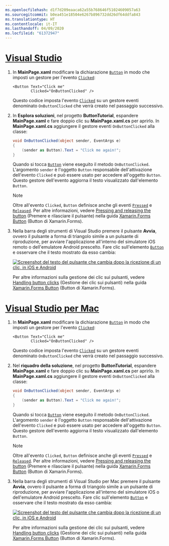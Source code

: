 ```yaml
---
ms.openlocfilehash: d1f7d209eaaca62a55b768646f51024609057a63
ms.sourcegitcommit: b0ea451e18504e6267b896732dd26df64ddfa843
ms.translationtype: HT
ms.contentlocale: it-IT
ms.lasthandoff: 04/09/2020
ms.locfileid: "61372947"
---
```

# <a name="visual-studio"></a>[Visual Studio](#tab/vswin)

1. In **MainPage.xaml** modificare la dichiarazione [`Button`](xref:Xamarin.Forms.Button) in modo che imposti un gestore per l'evento [`Clicked`](xref:Xamarin.Forms.Button.Clicked):

    ```xaml
    <Button Text="Click me"
            Clicked="OnButtonClicked" />
    ```

    Questo codice imposta l'evento [`Clicked`](xref:Xamarin.Forms.Button.Clicked) su un gestore eventi denominato `OnButtonClicked` che verrà creato nel passaggio successivo.

1. In **Esplora soluzioni**, nel progetto **ButtonTutorial**, espandere **MainPage.xaml** e fare doppio clic su **MainPage.xaml.cs** per aprirlo. In **MainPage.xaml.cs** aggiungere il gestore eventi `OnButtonClicked` alla classe:

    ```csharp
    void OnButtonClicked(object sender, EventArgs e)
    {
        (sender as Button).Text = "Click me again!";
    }
    ```

    Quando si tocca [`Button`](xref:Xamarin.Forms.Button) viene eseguito il metodo `OnButtonClicked`. L'argomento `sender` è l'oggetto `Button` responsabile dell'attivazione dell'evento `Clicked` e può essere usato per accedere all'oggetto `Button`. Questo gestore dell'evento aggiorna il testo visualizzato dall'elemento `Button`.

    > [!NOTE]
    > Oltre all'evento `Clicked`, `Button` definisce anche gli eventi [`Pressed`](xref:Xamarin.Forms.Button.Pressed) e [`Released`](xref:Xamarin.Forms.Button.Released). Per altre informazioni, vedere [Pressing and releasing the button](~/xamarin-forms/user-interface/button.md#pressing-and-releasing-the-button) (Premere e rilasciare il pulsante) nella guida [Xamarin.Forms Button](~/xamarin-forms/user-interface/button.md) (Button di Xamarin.Forms).

1. Nella barra degli strumenti di Visual Studio premere il pulsante **Avvia**, ovvero il pulsante a forma di triangolo simile a un pulsante di riproduzione, per avviare l'applicazione all'interno del simulatore iOS remoto o dell'emulatore Android prescelto. Fare clic sull'elemento [`Button`](xref:Xamarin.Forms.Button) e osservare che il testo mostrato da esso cambia:

    [![Screenshot del testo del pulsante che cambia dopo la ricezione di un clic, in iOS e Android](../images/handle-button-click.png "Gestire un clic su un pulsante")](../images/handle-button-click-large.png#lightbox "Gestire un clic su un pulsante")

    Per altre informazioni sulla gestione dei clic sui pulsanti, vedere [Handling button clicks](~/xamarin-forms/user-interface/button.md#handling-button-clicks) (Gestione dei clic sui pulsanti) nella guida [Xamarin.Forms Button](~/xamarin-forms/user-interface/button.md) (Button di Xamarin.Forms).

# <a name="visual-studio-for-mac"></a>[Visual Studio per Mac](#tab/vsmac)

1. In **MainPage.xaml** modificare la dichiarazione [`Button`](xref:Xamarin.Forms.Button) in modo che imposti un gestore per l'evento [`Clicked`](xref:Xamarin.Forms.Button.Clicked):

    ```xaml
    <Button Text="Click me"
            Clicked="OnButtonClicked" />
    ```

    Questo codice imposta l'evento [`Clicked`](xref:Xamarin.Forms.Button.Clicked) su un gestore eventi denominato `OnButtonClicked` che verrà creato nel passaggio successivo.

1. Nel **riquadro della soluzione**, nel progetto **ButtonTutorial**, espandere **MainPage.xaml** e fare doppio clic su **MainPage.xaml.cs** per aprirlo. In **MainPage.xaml.cs** aggiungere il gestore eventi `OnButtonClicked` alla classe:

    ```csharp
    void OnButtonClicked(object sender, EventArgs e)
    {
        (sender as Button).Text = "Click me again!";
    }
    ```

    Quando si tocca [`Button`](xref:Xamarin.Forms.Button) viene eseguito il metodo `OnButtonClicked`. L'argomento `sender` è l'oggetto `Button` responsabile dell'attivazione dell'evento `Clicked` e può essere usato per accedere all'oggetto `Button`. Questo gestore dell'evento aggiorna il testo visualizzato dall'elemento `Button`.

    > [!NOTE]
    > Oltre all'evento `Clicked`, `Button` definisce anche gli eventi [`Pressed`](xref:Xamarin.Forms.Button.Pressed) e [`Released`](xref:Xamarin.Forms.Button.Released). Per altre informazioni, vedere [Pressing and releasing the button](~/xamarin-forms/user-interface/button.md#pressing-and-releasing-the-button) (Premere e rilasciare il pulsante) nella guida [Xamarin.Forms Button](~/xamarin-forms/user-interface/button.md) (Button di Xamarin.Forms).

1. Nella barra degli strumenti di Visual Studio per Mac premere il pulsante **Avvia**, ovvero il pulsante a forma di triangolo simile a un pulsante di riproduzione, per avviare l'applicazione all'interno del simulatore iOS o dell'emulatore Android prescelto. Fare clic sull'elemento [`Button`](xref:Xamarin.Forms.Button) e osservare che il testo mostrato da esso cambia:

    [![Screenshot del testo del pulsante che cambia dopo la ricezione di un clic, in iOS e Android](../images/handle-button-click.png "Gestire un clic su un pulsante")](../images/handle-button-click-large.png#lightbox "Gestire un clic su un pulsante")

    Per altre informazioni sulla gestione dei clic sui pulsanti, vedere [Handling button clicks](~/xamarin-forms/user-interface/button.md#handling-button-clicks) (Gestione dei clic sui pulsanti) nella guida [Xamarin.Forms Button](~/xamarin-forms/user-interface/button.md) (Button di Xamarin.Forms).

